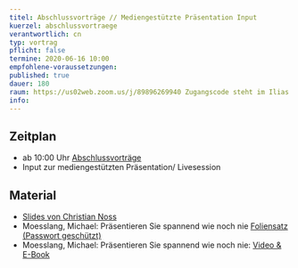 ```yaml
---
titel: Abschlussvorträge // Mediengestützte Präsentation Input
kuerzel: abschlussvortraege
verantwortlich: cn
typ: vortrag
pflicht: false
termine: 2020-06-16 10:00
empfohlene-voraussetzungen: 
published: true
dauer: 180
raum: https://us02web.zoom.us/j/89896269940 Zugangscode steht im Ilias
info: 
---
```



## Zeitplan
- ab 10:00 Uhr [Abschlussvorträge](https://th-koeln.github.io/mi-bachelor-praxisprojektseminar/abschlussvortraege/)
- Input zur mediengestützten Präsentation/ Livesession

## Material
- [Slides von Christian Noss](../../material/mi-pps-praesentation/)
- Moesslang, Michael: Präsentieren Sie spannend wie noch nie [Foliensatz (Passwort geschützt)](../../material/SpannendPraesentieren_Moesslang.pdf)
- Moesslang, Michael: Präsentieren Sie spannend wie noch nie: [Video & E-Book](https://www.wiso-net.de/document/LEC__4630A)
